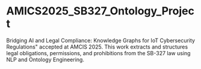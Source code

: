 # AMICS2025_SB327_Ontology_Project
Bridging AI and Legal Compliance: Knowledge Graphs for IoT Cybersecurity Regulations" accepted at AMCIS 2025. This work extracts and structures legal obligations, permissions, and prohibitions from the SB-327 law using NLP and Ontology Engineering.
